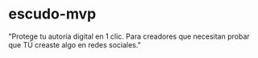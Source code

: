 # escudo-mvp
"Protege tu autoría digital en 1 clic. Para creadores que necesitan probar que TÚ creaste algo en redes sociales."
